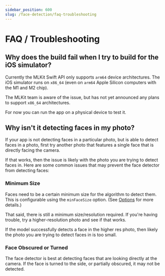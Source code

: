 ```yaml
---
sidebar_position: 600
slug: /face-detection/faq-troubleshooting
---
```


# FAQ / Troubleshooting

## Why does the build fail when I try to build for the iOS simulator?

Currently the MLKit Swift API only supports `arm64` device architectures. The iOS simulator runs on `x86_64` (even
on `arm64` Apple Silicon computers with the M1 and M2 chip).

The MLKit team is aware of the issue, but has not yet announced any plans to support `x86_64` architectures.

For now you can run the app on a physical device to test it.

## Why isn't it detecting faces in my photo?

If your app is not detecting faces in a particular photo, but is able to detect faces in a photo, first try another
photo that features
a single face that is directly facing the camera.

If that works, then the issue is likely with the photo you are trying to detect faces in. Here are some common issues
that may
prevent the face detector from detecting faces:

### Minimum Size

Faces need to be a certain minimum size for the algorithm to detect them. This is configurable using the `minFaceSize`
option. (See [Options](/face-detection/options) for more details.)

That said, there is still a minimum size/resolution required. If you're having trouble, try a higher-resolution photo
and see if that works.

If the model successfully detects a face in the higher res photo, then likely the photo you are trying to detect faces
in is too small.

### Face Obscured or Turned

The face detector is best at detecting faces that are looking directly at the camera. If the face is turned to the side,
or partially obscured, it may not be detected.
